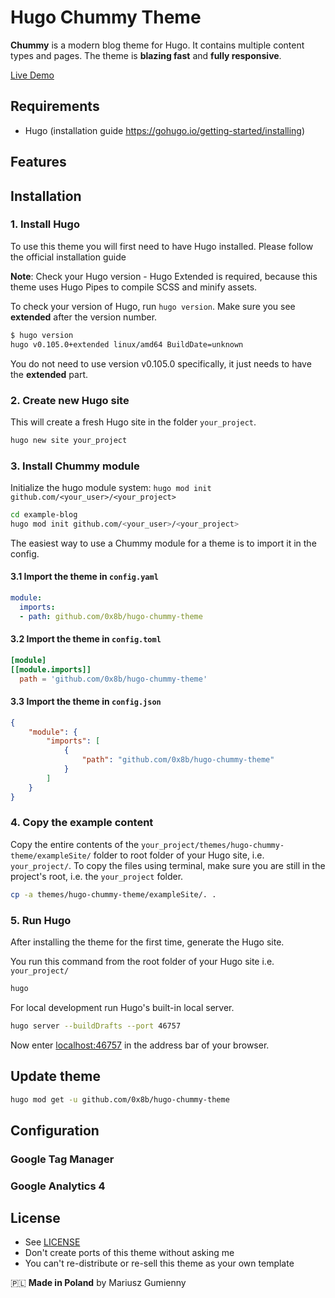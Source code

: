 # Hugo Chummy Theme

**Chummy** is a modern blog theme for Hugo. It contains multiple content types and pages. The theme is **blazing fast** and **fully responsive**.

[Live Demo](#TODO)

## Requirements

- Hugo (installation guide https://gohugo.io/getting-started/installing)

## Features

## Installation

### 1. Install Hugo

To use this theme you will first need to have Hugo installed. Please follow the official installation guide

**Note**: Check your Hugo version - Hugo Extended is required, because this theme uses Hugo Pipes to compile SCSS and minify assets.

To check your version of Hugo, run `hugo version`. Make sure you see **extended** after the version number.

```sh
$ hugo version
hugo v0.105.0+extended linux/amd64 BuildDate=unknown
```

You do not need to use version v0.105.0 specifically, it just needs to have the **extended** part.

### 2. Create new Hugo site

This will create a fresh Hugo site in the folder `your_project`.

```sh
hugo new site your_project
```

### 3. Install Chummy module

Initialize the hugo module system: `hugo mod init github.com/<your_user>/<your_project>`

```sh
cd example-blog
hugo mod init github.com/<your_user>/<your_project>
```

The easiest way to use a Chummy module for a theme is to import it in the config.

#### 3.1 Import the theme in `config.yaml`

```yaml
module:
  imports:
  - path: github.com/0x8b/hugo-chummy-theme
```

#### 3.2 Import the theme in `config.toml`

```toml
[module]
[[module.imports]]
  path = 'github.com/0x8b/hugo-chummy-theme'
```

#### 3.3 Import the theme in `config.json`

```json
{
    "module": {
        "imports": [
            {
                "path": "github.com/0x8b/hugo-chummy-theme"
            }
        ]
    }
}
```

### 4. Copy the example content

Copy the entire contents of the `your_project/themes/hugo-chummy-theme/exampleSite/` folder to root folder of your Hugo site, i.e. `your_project/`. To copy the files using terminal, make sure you are still in the project's root, i.e. the `your_project` folder.

```sh
cp -a themes/hugo-chummy-theme/exampleSite/. .
```

### 5. Run Hugo

After installing the theme for the first time, generate the Hugo site.

You run this command from the root folder of your Hugo site i.e. `your_project/`

```sh
hugo
```

For local development run Hugo's built-in local server.

```sh
hugo server --buildDrafts --port 46757
```

Now enter [localhost:46757](http://localhost:46757) in the address bar of your browser.

## Update theme

```sh
hugo mod get -u github.com/0x8b/hugo-chummy-theme
```

## Configuration

### Google Tag Manager

### Google Analytics 4

## License

- See [LICENSE](LICENSE)
- Don't create ports of this theme without asking me
- You can't re-distribute or re-sell this theme as your own template

🇵🇱 **Made in Poland** by Mariusz Gumienny